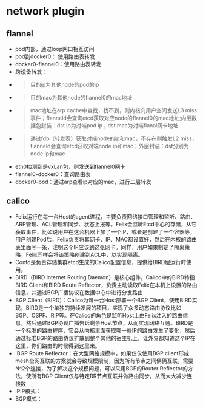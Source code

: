 
# network plugin
## flannel

- pod内部，通过loop网口相互访问
- pod到docker0： 使用路由表转发
- docker0-flannel0：使用路由表转发
- 跨设备转发：
- > 目的ip为其他node的pod的ip
- > 目的mac为其他node的flannel0的mac地址
- > mac地址在arp cache中查找，找不到，则内核向用户空间发送L3 miss事件；flanneld会查询etcd获取对应node的flannel0的mac地址;内层数据包封装：dst ip为对端pod ip；dst mac为对端flanal网卡地址
- > 通过fdb（转发表）获取对端node的ip和mac，不存在则触发L2 miss，flanneld会查询etcd获取对端node ip和mac；外层封装：dst分别为node ip和mac
- eth0检测到是vxLan包，则发送到flannel0网卡
- flannel0-docker0：查询路由表
- docker0-pod：通过arp查看ip对应的mac，进行二层转发

## calico
- Felix运行在每一台Host的agent进程，主要负责网络接口管理和监听、路由、ARP管理、ACL管理和同步、状态上报等。Felix会监听Etcd中心的存储，从它获取事件，比如说用户在这台机器上加了一个IP，或者是创建了一个容器等，用户创建Pod后，Felix负责将其网卡、IP、MAC都设置好，然后在内核的路由表里面写一条，注明这个IP应该到这张网卡。同样，用户如果制定了隔离策略，Felix同样会将该策略创建到ACL中，以实现隔离。
- Confd是负责存储集群etcd生成的Calico配置信息，提供给BIRD层运行时使用。
- BIRD（BIRD Internet Routing Daemon）是核心组件，Calico中的BIRD特指BIRD Client和BIRD Route Reflector，负责主动读取Felix在本机上设置的路由信息，并通过BGP广播协议在数据中心中进行分发路由
- BGP Client（BIRD）：Calico为每一台Host部署一个BGP Client，使用BIRD实现，BIRD是一个单独的持续发展的项目，实现了众多动态路由协议比如BGP、OSPF、RIP等。在Calico的角色是监听Host上由Felix注入的路由信息，然后通过BGP协议广播告诉剩余Host节点，从而实现网络互通。BIRD是一个标准的路由程序，它会从内核里面获取哪一些IP的路由发生了变化，然后通过标准BGP的路由协议扩散到整个其他的宿主机上，让外界都知道这个IP在这里，你们路由的时候得到这里来。
- .BGP Route Reflector：在大型网络规模中，如果仅仅使用BGP client形成mesh全网互联的方案就会导致规模限制，因为所有节点之间俩俩互联，需要N^2个连接，为了解决这个规模问题，可以采用BGP的Router Reflector的方法，使所有BGP Client仅与特定RR节点互联并做路由同步，从而大大减少连接数
- IPIP模式：
- BGP模式：
